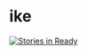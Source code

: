 # ike

[![Stories in Ready](https://badge.waffle.io/ike-tools/ike.svg?label=ready&title=Ready)](http://waffle.io/ike-tools/ike)
